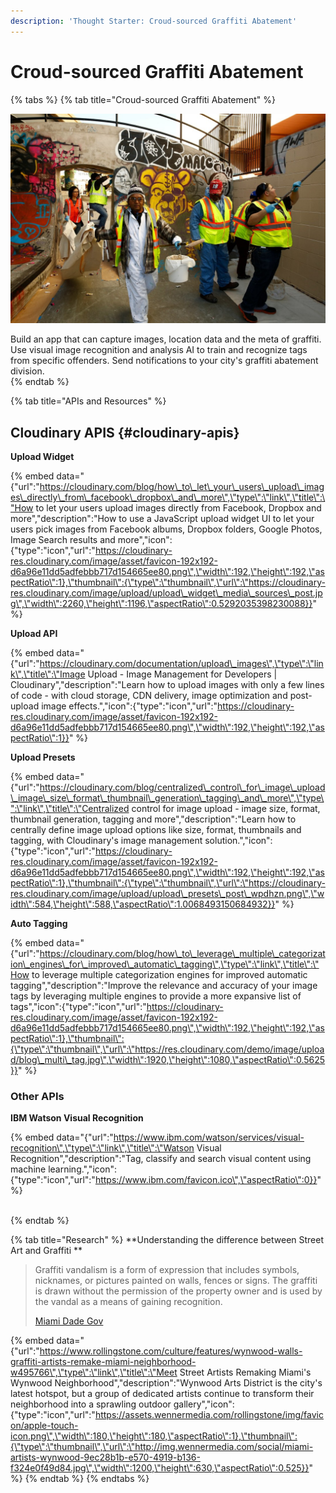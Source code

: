 ```yaml
---
description: 'Thought Starter: Croud-sourced Graffiti Abatement'
---
```


# Croud-sourced Graffiti Abatement

{% tabs %}
{% tab title="Croud-sourced Graffiti Abatement" %}


![Graffiti Abatement costs cities millions](.gitbook/assets/0.jpeg)

Build an app that can capture images, location data and the meta of graffiti. Use visual image recognition and analysis AI to train and recognize tags from specific offenders. Send notifications to your city's graffiti abatement division.  
{% endtab %}

{% tab title="APIs and Resources" %}
## Cloudinary APIS {#cloudinary-apis}

**Upload Widget**

{% embed data="{\"url\":\"https://cloudinary.com/blog/how\_to\_let\_your\_users\_upload\_images\_directly\_from\_facebook\_dropbox\_and\_more\",\"type\":\"link\",\"title\":\"How to let your users upload images directly from Facebook, Dropbox and more\",\"description\":\"How to use a JavaScript upload widget UI to let your users pick images from Facebook albums, Dropbox folders, Google Photos, Image Search results and more\",\"icon\":{\"type\":\"icon\",\"url\":\"https://cloudinary-res.cloudinary.com/image/asset/favicon-192x192-d6a96e11dd5adfebbb717d154665ee80.png\",\"width\":192,\"height\":192,\"aspectRatio\":1},\"thumbnail\":{\"type\":\"thumbnail\",\"url\":\"https://cloudinary-res.cloudinary.com/image/upload/upload\_widget\_media\_sources\_post.jpg\",\"width\":2260,\"height\":1196,\"aspectRatio\":0.5292035398230088}}" %}

**Upload API**

{% embed data="{\"url\":\"https://cloudinary.com/documentation/upload\_images\",\"type\":\"link\",\"title\":\"Image Upload - Image Management for Developers \| Cloudinary\",\"description\":\"Learn how to upload images with only a few lines of code - with cloud storage, CDN delivery, image optimization and post-upload image effects.\",\"icon\":{\"type\":\"icon\",\"url\":\"https://cloudinary-res.cloudinary.com/image/asset/favicon-192x192-d6a96e11dd5adfebbb717d154665ee80.png\",\"width\":192,\"height\":192,\"aspectRatio\":1}}" %}

**Upload Presets**

{% embed data="{\"url\":\"https://cloudinary.com/blog/centralized\_control\_for\_image\_upload\_image\_size\_format\_thumbnail\_generation\_tagging\_and\_more\",\"type\":\"link\",\"title\":\"Centralized control for image upload - image size, format, thumbnail generation, tagging and more\",\"description\":\"Learn how to centrally define image upload options like size, format, thumbnails and tagging, with Cloudinary\'s image management solution.\",\"icon\":{\"type\":\"icon\",\"url\":\"https://cloudinary-res.cloudinary.com/image/asset/favicon-192x192-d6a96e11dd5adfebbb717d154665ee80.png\",\"width\":192,\"height\":192,\"aspectRatio\":1},\"thumbnail\":{\"type\":\"thumbnail\",\"url\":\"https://cloudinary-res.cloudinary.com/image/upload/upload\_presets\_post\_wpdhzn.png\",\"width\":584,\"height\":588,\"aspectRatio\":1.0068493150684932}}" %}

**Auto Tagging**

{% embed data="{\"url\":\"https://cloudinary.com/blog/how\_to\_leverage\_multiple\_categorization\_engines\_for\_improved\_automatic\_tagging\",\"type\":\"link\",\"title\":\"How to leverage multiple categorization engines for improved automatic tagging\",\"description\":\"Improve the relevance and accuracy of your image tags by leveraging multiple engines to provide a more expansive list of tags\",\"icon\":{\"type\":\"icon\",\"url\":\"https://cloudinary-res.cloudinary.com/image/asset/favicon-192x192-d6a96e11dd5adfebbb717d154665ee80.png\",\"width\":192,\"height\":192,\"aspectRatio\":1},\"thumbnail\":{\"type\":\"thumbnail\",\"url\":\"https://res.cloudinary.com/demo/image/upload/blog\_multi\_tag.jpg\",\"width\":1920,\"height\":1080,\"aspectRatio\":0.5625}}" %}

### Other APIs

**IBM Watson Visual Recognition**

{% embed data="{\"url\":\"https://www.ibm.com/watson/services/visual-recognition\",\"type\":\"link\",\"title\":\"Watson Visual Recognition\",\"description\":\"Tag, classify and search visual content using machine learning.\",\"icon\":{\"type\":\"icon\",\"url\":\"https://www.ibm.com/favicon.ico\",\"aspectRatio\":0}}" %}

[  
](https://www.ibm.com/watson/services/visual-recognition/)
{% endtab %}

{% tab title="Research" %}
**Understanding the difference between Street Art and Graffiti **

> Graffiti vandalism is a form of expression that includes symbols, nicknames, or pictures painted on walls, fences or signs. The graffiti is drawn without the permission of the property owner and is used by the vandal as a means of gaining recognition.
>
> [Miami Dade Gov](http://www.miamidade.gov/building/standards/residential-graffiti.asp)

{% embed data="{\"url\":\"https://www.rollingstone.com/culture/features/wynwood-walls-graffiti-artists-remake-miami-neighborhood-w495766\",\"type\":\"link\",\"title\":\"Meet Street Artists Remaking Miami\'s Wynwood Neighborhood\",\"description\":\"Wynwood Arts District is the city\'s latest hotspot, but a group of dedicated artists continue to transform their neighborhood into a sprawling outdoor gallery\",\"icon\":{\"type\":\"icon\",\"url\":\"https://assets.wennermedia.com/rollingstone/img/favicon/apple-touch-icon.png\",\"width\":180,\"height\":180,\"aspectRatio\":1},\"thumbnail\":{\"type\":\"thumbnail\",\"url\":\"http://img.wennermedia.com/social/miami-artists-wynwood-9ec28b1b-e570-4919-b136-f324e0f49d84.jpg\",\"width\":1200,\"height\":630,\"aspectRatio\":0.525}}" %}
{% endtab %}
{% endtabs %}

